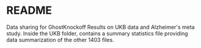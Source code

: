 # README

Data sharing for GhostKnockoff Results on UKB data and Alzheimer's meta study. Inside the UKB folder, contains a summary statistics file providing data summarization of the other 1403 files. 

